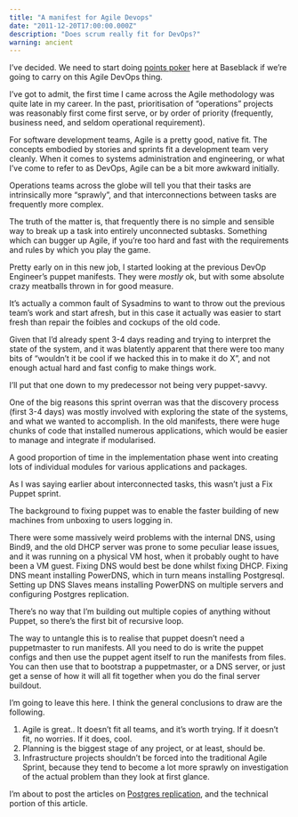```yaml
---
title: "A manifest for Agile Devops"
date: "2011-12-20T17:00:00.000Z"
description: "Does scrum really fit for DevOps?"
warning: ancient
---
```


I’ve decided.  We need to start doing [points poker](https://en.wikipedia.org/wiki/Planning_poker) here at Baseblack if we’re going to carry on this Agile DevOps thing. 

I’ve got to admit, the first time I came across the Agile methodology was quite late in my career.  In the past, prioritisation of “operations” projects was reasonably first come first serve, or by order of priority (frequently, business need, and seldom operational requirement).

For software development teams, Agile is a pretty good, native fit.  The concepts embodied by stories and sprints fit a development team very cleanly.  When it comes to systems administration and engineering, or what I’ve come to refer to as DevOps, Agile can be a bit more awkward initially. 

Operations teams across the globe will tell you that their tasks are intrinsically more “sprawly”, and that interconnections between tasks are frequently more complex.  

The truth of the matter is, that frequently there is no simple and sensible way to break up a task into entirely unconnected subtasks.  Something which can bugger up Agile, if you’re too hard and fast with the requirements and rules by which you play the game.

Pretty early on in this new job, I started looking at the previous DevOp Engineer’s puppet manifests. They were *mostly* ok, but with some absolute crazy meatballs thrown in for good measure.  

It’s actually a common fault of Sysadmins to want to throw out the previous team’s work and start afresh, but in this case it actually was easier to start fresh than repair the foibles and cockups of the old code.   

Given that I’d already spent 3-4 days reading and trying to interpret the state of the system, and it was blatently apparent that there were too many bits of “wouldn’t it be cool if we hacked this in to make it do X”, and not enough actual hard and fast config to make things work.  

I’ll put that one down to my predecessor not being very puppet-savvy.

One of the big reasons this sprint overran was that the discovery process (first 3-4 days) was mostly involved with exploring the state of the systems, and what we wanted to accomplish.  In the old manifests, there were huge chunks of code that installed numerous applications, which would be easier to manage and integrate if modularised.  

A good proportion of time in the implementation phase went into creating lots of individual modules for various applications and packages.

As I was saying earlier about interconnected tasks, this wasn’t just a Fix Puppet sprint.

The background to fixing puppet was to enable the faster building of new machines from unboxing to users logging in.  

There were some massively weird problems with the internal DNS, using Bind9, and the old DHCP server was prone to some peculiar lease issues, and it was running on a physical VM host, when it probably ought to have been a VM guest.  Fixing DNS would best be done whilst fixing DHCP.  Fixing DNS meant installing PowerDNS, which in turn means installing Postgresql. Setting up DNS Slaves means installing PowerDNS on multiple servers and configuring Postgres replication.

There’s no way that I’m building out multiple copies of anything without Puppet, so there’s  the first bit of recursive loop.

The way to untangle this is to realise that puppet doesn’t need a puppetmaster to run manifests.  All you need to do is write the puppet configs and then use the puppet agent itself to run the manifests from files.  You can then use that to bootstrap a puppetmaster, or a DNS server, or just get a sense of how it will all fit together when you do the final server buildout.

I’m going to leave this here.  I think the general conclusions to draw are the following. 

1. Agile is great.. It doesn’t fit all teams, and it’s worth trying.  If it doesn’t fit, no worries.  If it does, cool.
1. Planning is the biggest stage of any project, or at least, should be. 
1. Infrastructure projects shouldn’t be forced into the traditional Agile Sprint, because they tend to become a lot more sprawly on investigation of the actual problem than they look at first glance.

I’m about to post the articles on [Postgres replication](/postgres-replication-91), and the technical portion of this article.

